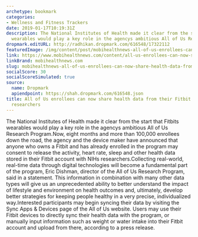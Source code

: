 ```yaml
---
archetype: bookmark
categories:
- Wellness and Fitness Trackers
date: 2019-01-17T10:19:31Z
description: The National Institutes of Health made it clear from the start that Fitbits
  wearables would play a key role in the agencys ambitious All of Us Research Program.
dropmark.editURL: http://radhikan.dropmark.com/616548/17322112
featuredImage: /img/content/post/mobihealthnews-all-of-us-enrollees-can-now-share-health-data-from-their-fitbit-accounts-with-researchers.JPG
link: https://www.mobihealthnews.com/content/all-us-enrollees-can-now-share-health-data-their-fitbit-accounts-researchers
linkBrand: mobihealthnews.com
slug: mobihealthnews-all-of-us-enrollees-can-now-share-health-data-from-their-fitbit-accounts-with-researchers
socialScore: 30
socialScoreSimulated: true
source:
  name: Dropmark
  apiendpoint: https://shah.dropmark.com/616548.json
title: All of Us enrollees can now share health data from their Fitbit accounts with
  researchers
---
```

The National Institutes of Health made it clear from the start that Fitbits wearables would play a key role in the agencys ambitious All of Us Research Program.Now, eight months and more than 100,000 enrollees down the road, the agency and the device maker have announced that anyone who owns a Fitbit and has already enrolled in the program may consent to release the activity, heart rate, sleep and other health data stored in their Fitbit account with NIHs researchers.Collecting real-world, real-time data through digital technologies will become a fundamental part of the program, Eric Dishman, director of the All of Us Research Program, said in a statement. This information in combination with many other data types will give us an unprecedented ability to better understand the impact of lifestyle and environment on health outcomes and, ultimately, develop better strategies for keeping people healthy in a very precise, individualized way.Interested participants may begin syncing their data by visiting the Sync Apps & Devices page of the All of Us website. Users may use their Fitbit devices to directly sync their health data with the program, or manually input information such as weight or water intake into their Fitbit account and upload from there, according to a press release.


